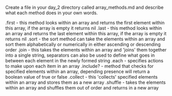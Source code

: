 Create a file in your day_2 directory called array_methods.md and describe what each method does in your own words.

.first - this method looks within an array and returns the first element within this array, if the array is empty it returns nil
.last - this method looks within an array and returns the last element within this array, if the array is empty it returns nil
.sort - the sort method can take the elements within an array and sort them alphabetically or numerically in either ascending or descending order
.join - this takes the elements within an array and 'joins' them together into a single string, separators can also be used to define what goes in between each element in the newly formed string
.each - specifies actions to make upon each item in an array
.include? - method that checks for specified elements within an array, depending presence will return a boolean value of true or false
.collect - this 'collects' specified elements within an array and stores them as a new array
.shuffle - takes the elements within an array and shuffles them out of order and returns in a new array
